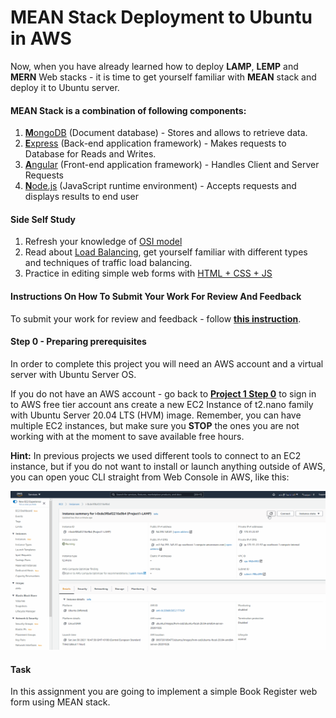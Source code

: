 # MEAN Stack Deployment to Ubuntu in AWS

Now, when you have already learned how to deploy **LAMP**, **LEMP** and **MERN** Web stacks - it is time to get yourself familiar with **MEAN** stack and deploy it to Ubuntu server.

#### MEAN Stack is a combination of following components:

1. [**M**ongoDB](https://www.mongodb.com) (Document database) - Stores and allows to retrieve data.
2. [**E**xpress](https://expressjs.com) (Back-end application framework) - Makes requests to Database for Reads and Writes.
3. [**A**ngular](https://angular.io) (Front-end application framework) - Handles Client and Server Requests
4. [**N**ode.js](https://nodejs.org/en/) (JavaScript runtime environment) - Accepts requests and displays results to end user

#### Side Self Study

1. Refresh your knowledge of [OSI model](https://en.wikipedia.org/wiki/OSI_model)
2. Read about [Load Balancing](https://en.wikipedia.org/wiki/Load_balancing_(computing)), get yourself familiar with different types and techniques of traffic load balancing.
3. Practice in editing simple web forms with [HTML + CSS + JS](https://html-css-js.com)

#### Instructions On How To Submit Your Work For Review And Feedback

To submit your work for review and feedback - follow [**this instruction**](https://starter-pbl.darey.io/en/latest/submission.html).

#### Step 0 - Preparing prerequisites

In order to complete this project you will need an AWS account and a virtual server with Ubuntu Server OS.

If you do not have an AWS account - go back to **[Project 1 Step 0](https://starter-pbl.darey.io/en/latest/project1.html)** to sign in to AWS free tier account ans create a new EC2 Instance of t2.nano family with Ubuntu Server 20.04 LTS (HVM) image. Remember, you can have multiple EC2 instances, but make sure you **STOP** the ones you are not working with at the moment to save available free hours.

**Hint:** In previous projects we used different tools to connect to an EC2 instance, but if you do not want to install or launch anything outside of AWS, you can open youc CLI straight from Web Console in AWS, like this:

![](images/WebConsole.gif)

#### Task

In this assignment you are going to implement a simple Book Register web form using MEAN stack.





 


